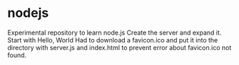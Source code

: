# nodejs
Experimental repository to learn node.js
Create the server and expand it.  Start with Hello, World
Had to download a favicon.ico and put it into the directory
with server.js and index.html to prevent error about favicon.ico not found.

